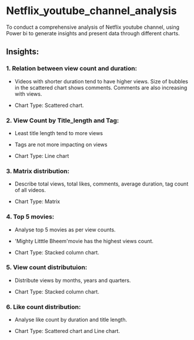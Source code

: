 # Netflix_youtube_channel_analysis

To conduct a comprehensive analysis of Netflix youtube channel, using Power bi to generate insights and present data through different charts.


## Insights:

### 1. Relation between view count and duration:

* Videos with shorter duration tend to have higher views. Size of bubbles in the scattered chart shows comments. Comments are also increasing with views.
  
* Chart Type: Scattered chart.

### 2. View Count by Title_length and Tag: 

* Least title length tend to more views

* Tags are not more impacting on views

* Chart Type: Line chart

### 3. Matrix distribution:

* Describe total views, total likes, comments, average duration, tag count of all videos.

* Chart Type: Matrix

### 4. Top 5 movies:

* Analyse top 5 movies as per view counts.

* 'Mighty Litttle Bheem'movie has the highest views count.

* Chart Type: Stacked column chart.

### 5. View count distributuion:

* Distribute views by months, years and quarters.

*  Chart Type: Stacked column chart.

### 6. Like count distribution:

* Analyse like count by duration and title length.

* Chart Type: Scattered chart and Line chart.

